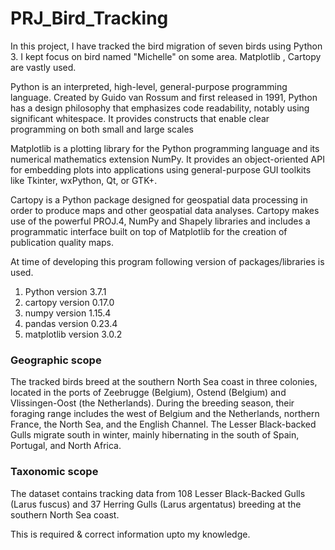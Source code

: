 # PRJ_Bird_Tracking

In this project, I have tracked the bird migration of seven birds using Python 3. I kept focus on bird named "Michelle" on some area. Matplotlib , Cartopy are vastly used. 

Python is an interpreted, high-level, general-purpose programming language. Created by Guido van Rossum and first released in 1991, Python has a design philosophy that emphasizes code readability, notably using significant whitespace. It provides constructs that enable clear programming on both small and large scales

Matplotlib is a plotting library for the Python programming language and its numerical mathematics extension NumPy. It provides an object-oriented API for embedding plots into applications using general-purpose GUI toolkits like Tkinter, wxPython, Qt, or GTK+.

Cartopy is a Python package designed for geospatial data processing in order to produce maps and other geospatial data analyses. Cartopy makes use of the powerful PROJ.4, NumPy and Shapely libraries and includes a programmatic interface built on top of Matplotlib for the creation of publication quality maps.

At time of developing this program following version of packages/libraries is used.
1. Python       version 3.7.1
2. cartopy      version 0.17.0
3. numpy        version 1.15.4
4. pandas       version 0.23.4
5. matplotlib   version 3.0.2

### Geographic scope

The tracked birds breed at the southern North Sea coast in three colonies, located in the ports of Zeebrugge (Belgium), Ostend (Belgium) and Vlissingen-Oost (the Netherlands). During the breeding season, their foraging range includes the west of Belgium and the Netherlands, northern France, the North Sea, and the English Channel. The Lesser Black-backed Gulls migrate south in winter, mainly hibernating in the south of Spain, Portugal, and North Africa.

### Taxonomic scope

The dataset contains tracking data from 108 Lesser Black-Backed Gulls (Larus fuscus) and 37 Herring Gulls (Larus argentatus) breeding at the southern North Sea coast.

This is required & correct information upto my knowledge.

